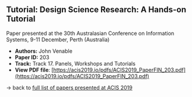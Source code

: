 ## Tutorial: Design Science Research: A Hands-on Tutorial

Paper presented at the 30th Australasian Conference on Information Systems, 9-11 December, Perth (Australia)
- **Authors:** John Venable
- **Paper ID:** 203
- **Track:** Track 17. Panels, Workshops and Tutorials
- **View PDF file**: [https://acis2019.io/pdfs/ACIS2019_PaperFIN_203.pdf](https://acis2019.io/pdfs/ACIS2019_PaperFIN_203.pdf)

&rarr; back to [full list of papers presented at ACIS 2019](https://acis2019.io/)